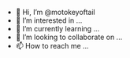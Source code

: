 - 👋 Hi, I’m @motokeyoftail
- 👀 I’m interested in ...
- 🌱 I’m currently learning ...
- 💞️ I’m looking to collaborate on ...
- 📫 How to reach me ...

<!---
motokeyoftail/motokeyoftail is a ✨ special ✨ repository because its `README.md` (this file) appears on your GitHub profile.
You can click the Preview link to take a look at your changes.
--->

